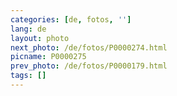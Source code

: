 ```yaml
---
categories: [de, fotos, '']
lang: de
layout: photo
next_photo: /de/fotos/P0000274.html
picname: P0000275
prev_photo: /de/fotos/P0000179.html
tags: []
---
```

